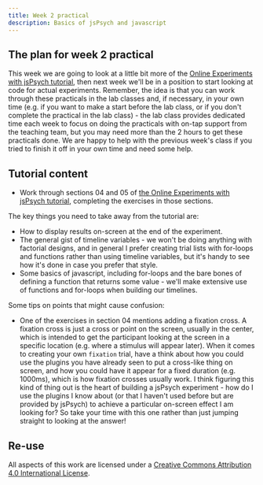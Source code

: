 ```yaml
---
title: Week 2 practical
description: Basics of jsPsych and javascript
---
```


## The plan for week 2 practical

This week we are going to look at a little bit more of the [Online Experiments with jsPsych tutorial](https://softdev.ppls.ed.ac.uk/online_experiments/index.html), then next week we'll be in a position to start looking at code for actual experiments. Remember, the idea is that you can work through these practicals in the lab classes and, if necessary, in your own time (e.g. if you want to make a start before the lab class, or if you don't complete the practical in the lab class) - the lab class provides dedicated time each week to focus on doing the practicals with on-tap support from the teaching team, but you may need more than the 2 hours to get these practicals done. We are happy to help with the previous week's class if you tried to finish it off in your own time and need some help.

## Tutorial content

- Work through sections 04 and 05 of [the Online Experiments with jsPsych tutorial](https://softdev.ppls.ed.ac.uk/online_experiments/), completing the exercises in those sections. 

The key things you need to take away from the tutorial are:
- How to display results on-screen at the end of the experiment.
- The general gist of timeline variables - we won't be doing anything with factorial designs, and in general I prefer creating trial lists with for-loops and functions rather than using timeline variables, but it's handy to see how it's done in case you prefer that style. 
- Some basics of javascript, including for-loops and the bare bones of defining a function that returns some value - we'll make extensive use of functions and for-loops when building our timelines.

Some tips on points that might cause confusion:
- One of the exercises in section 04 mentions adding a fixation cross. A fixation cross is just a cross or point on the screen, usually in the center, which is intended to get the participant looking at the screen in a specific location (e.g. where a stimulus will appear later). When it comes to creating your own `fixation` trial, have a think about how you could use the plugins you have already seen to put a cross-like thing on screen, and how you could have it appear for a fixed duration (e.g. 1000ms), which is how fixation crosses usually work. I think figuring this kind of thing out is the heart of building a jsPsych experiment - how do I use the plugins I know about (or that I haven't used before but are provided by jsPsych) to achieve a particular on-screen effect I am looking for? So take your time with this one rather than just jumping straight to looking at the answer!

## Re-use

All aspects of this work are licensed under a [Creative Commons Attribution 4.0 International License](http://creativecommons.org/licenses/by/4.0/).
